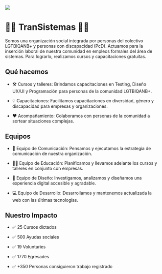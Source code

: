 <a href="http://www.transistemas.org"><img src="https://camo.githubusercontent.com/17be38e43487f075e779546531c47dff3d33175f99ce8acca70d4059d2160fbb/68747470733a2f2f7777772e7472616e73697374656d61732e6f72672f6173736574732f696d675f7472616e73697374656d61732d7671386965616a492e737667"></img></a>

# 🏳️‍⚧️ TranSistemas 🏳️‍🌈

Somos una organización social integrada por personas del colectivo LGTBIQANB+ y personas con discapacidad (PcD).
Actuamos para la inserción laboral de nuestra comunidad en empleos formales del área de sistemas. Para lograrlo, realizamos cursos y capacitaciones gratuitas.

## Qué hacemos

- 🛠️ Cursos y talleres: Brindamos capacitaciones en Testing, Diseño UX/UI y Programación para personas de la comunidad LGTBIQANB+.

- 💡 Capacitaciones: Facilitamos capacitaciones en diversidad, género y discapacidad para empresas y organizaciones.

- ❤️ Acompañamiento: Colaboramos con personas de la comunidad a sortear situaciones complejas.

## Equipos

- 📢 Equipo de Comunicación: Pensamos y ejecutamos la estrategia de comunicación de nuestra organización.

- 👩‍🏫 Equipo de Educación: Planificamos y llevamos adelante los cursos y talleres en conjunto con empresas.

- 🎨 Equipo de Diseño: Investigamos, analizamos y diseñamos una experiencia digital accesible y agradable.

- 💻 Equipo de Desarrollo: Desarrollamos y mantenemos actualizada la web con las últimas tecnologías.

## Nuestro Impacto

- ✅ 25 Cursos dictados

- ✅ 500 Ayudas sociales

- ✅ 19 Voluntaries

- ✅ 1770 Egresades

- ✅ +350 Personas consiguieron trabajo registrado

